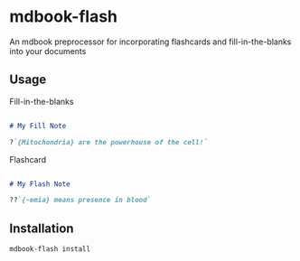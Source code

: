 # mdbook-flash

An mdbook preprocessor for incorporating flashcards and fill-in-the-blanks into your documents

## Usage

Fill-in-the-blanks

```md

# My Fill Note

?`{Mitochondria} are the powerhouse of the cell!`

```

Flashcard

```md

# My Flash Note

??`{-emia} means presence in blood`

```

## Installation

```bash
mdbook-flash install
```